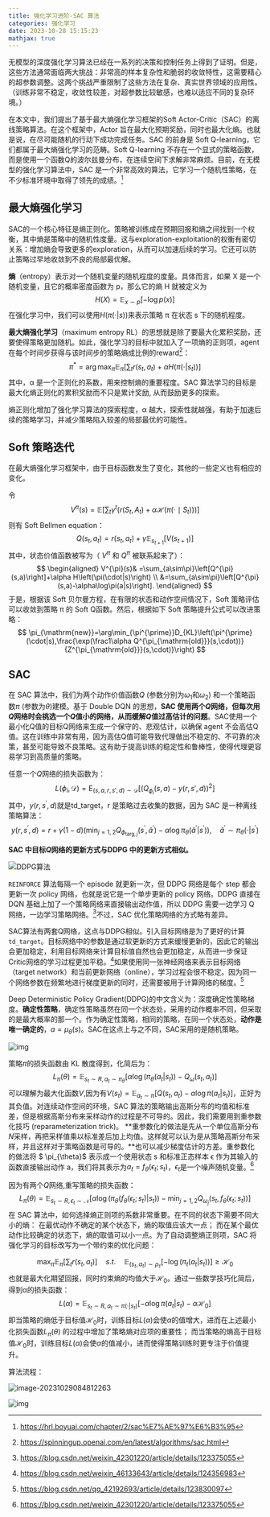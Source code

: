 ```yaml
---
title: 强化学习进阶-SAC 算法
categories: 强化学习
date: 2023-10-28 15:15:23
mathjax: true
---
```


无模型的深度强化学习算法已经在一系列的决策和控制任务上得到了证明。但是，这些方法通常面临两大挑战：非常高的样本复杂性和脆弱的收敛特性，这需要精心的超参数调整。这两个挑战严重限制了这些方法在复杂、真实世界领域的应用性。（训练非常不稳定，收敛性较差，对超参数比较敏感，也难以适应不同的复杂环境。）

在本文中，我们提出了基于最大熵强化学习框架的Soft Actor-Critic（SAC）的离线策略算法。在这个框架中，Actor 旨在最大化预期奖励，同时也最大化熵。也就是说，在尽可能随机的行动下成功完成任务。SAC 的前身是 Soft Q-learning，它们都属于最大熵强化学习的范畴。Soft Q-learning 不存在一个显式的策略函数，而是使用一个函数Q的波尔兹曼分布，在连续空间下求解非常麻烦。目前，在无模型的强化学习算法中，SAC 是一个非常高效的算法，它学习一个随机性策略，在不少标准环境中取得了领先的成绩。[^动手学强化学习]



## 最大熵强化学习

SAC的一个核心特征是熵正则化。策略被训练成在预期回报和熵之间找到一个权衡，其中熵是策略中的随机性度量。这与exploration-exploitation的权衡有密切关系：增加熵会导致更多的exploration，从而可以加速后续的学习。它还可以防止策略过早地收敛到不良的局部最优解。

**熵**（entropy）表示对一个随机变量的随机程度的度量。具体而言，如果 X 是一个随机变量，且它的概率密度函数为 p，那么它的熵 H 就被定义为
$$
H(X)=\mathbb{E}_{x\sim p}[-\log p(x)]
$$
在强化学习中，我们可以使用$H(\pi(\cdot|s))$来表示策略 π 在状态 s 下的随机程度。

**最大熵强化学习**（maximum entropy RL）的思想就是除了要最大化累积奖励，还要使得策略更加随机。如此，强化学习的目标中就加入了一项熵的正则项，agent 在每个时间步获得与该时间步的策略熵成比例的reward[^SAC - Spinningup]：
$$
\pi^*=\arg\max_\pi\mathbb{E}_\pi\left[\sum_tr(s_t,a_t)+\alpha H(\pi(\cdot|s_t))\right]
$$
其中，α 是一个正则化的系数，用来控制熵的重要程度。SAC 算法学习的目标是最大化熵正则化的累积奖励而不只是累计奖励, 从而鼓励更多的探索。

熵正则化增加了强化学习算法的探索程度，α 越大，探索性就越强，有助于加速后续的策略学习，并减少策略陷入较差的局部最优的可能性。

## Soft 策略迭代

在最大熵强化学习框架中，由于目标函数发生了变化，其他的一些定义也有相应的变化。

令
$$
\left.V^{\pi}(s)=\mathbb{E}\left[\sum_t\gamma^t\left(r\left(S_t,A_t\right.\right)+\alpha\mathcal{H}\left(\pi\left(\cdot\mid S_t\right)\right)\right)\right]
$$
则有 Soft Bellmen equation：
$$
Q(s_t,a_t)=r(s_t,a_t)+\gamma\mathbb{E}_{s_{t+1}}[V(s_{t+1})]
$$
其中，状态价值函数被写为（ $V^{\pi}$ 和 $Q^{\pi}$ 被联系起来了）：
$$
\begin{aligned}
V^{\pi}(s)& =\sum_{a\sim\pi}\left[Q^{\pi}(s,a)\right]+\alpha H\left(\pi(\cdot|s)\right)  \\
&=\sum_{a\sim\pi}\left[Q^{\pi}(s,a)-\alpha\log\pi(a|s)\right].
\end{aligned}
$$
于是，根据该 Soft 贝尔曼方程，在有限的状态和动作空间情况下，Soft 策略评估可以收敛到策略 π 的 Soft  Q函数。然后，根据如下 Soft 策略提升公式可以改进策略：
$$
\pi_{\mathrm{new}}=\arg\min_{\pi^{\prime}}D_{KL}\left(\pi^{\prime}(\cdot|s),\frac{\exp(\frac1\alpha Q^{\pi_{\mathrm{old}}}(s,\cdot))}{Z^{\pi_{\mathrm{old}}}(s,\cdot)}\right)
$$

## SAC

在 SAC 算法中，我们为两个动作价值函数$Q$ (参数分别为$\omega_{1}$和$\omega_{2}$) 和一个策略函数$\pi$ (参数为$\theta$)建模。基于 Double DQN 的思想，**SAC 使用两个$Q$网络，但每次用$Q$网络时会挑选一个$Q$值小的网络，从而缓解$Q$值过高估计的问题**。SAC使用一个最小化Q值的目标Q网络来生成一个保守的、悲观估计，以确保 agent 不会高估Q值。这在训练中非常有用，因为高估Q值可能导致代理做出不稳定的、不可靠的决策，甚至可能导致不良策略。这有助于提高训练的稳定性和鲁棒性，使得代理更容易学习到高质量的策略。

任意一个$Q$网络的损失函数为：
$$
L(\phi_i,\mathcal{D})=\operatorname{E}_{(s,a,r,s',d)\sim\mathcal{D}}\left[\left(Q_{\phi_i}(s,a)-y(r,s',d)\right)^2\right]
$$
其中，$y(r,s^{\prime},d)$就是td_target，r 是策略过去收集的数据，因为 SAC 是一种离线策略算法：
$$
y(r,s^{\prime},d)=r+\gamma(1-d)\left(\min_{j=1,2}Q_{\phi_{\mathrm{targ},j}}(s^{\prime},\tilde{a}^{\prime})-\alpha\log\pi_{\theta}(\tilde{a}^{\prime}|s^{\prime})\right),\quad\tilde{a}^{\prime}\sim\pi_{\theta}(\cdot|s^{\prime})
$$


**SAC 中目标$Q$网络的更新方式与DDPG 中的更新方式相似。**

![DDPG算法](https://img-blog.csdnimg.cn/1b316b3822a44be8a17dd82bf81374ff.png)

`REINFORCE` 算法每隔一个 episode 就更新一次，但 DDPG 网络是每个 step 都会更新一次 policy 网络，也就是说它是一个单步更新的 policy 网络。DDPG 直接在 DQN 基础上加了一个策略网络来直接输出动作值，所以 DDPG 需要一边学习 Q 网络，一边学习策略网络。[^DDPG、TD3算法原理及实现]不过，SAC 优化策略网络的方式略有差异。

SAC算法有两套Q网络，这点与DDPG相似。引入目标网络是为了更好的计算`td_target`。目标网络中的参数是通过软更新的方式来缓慢更新的，因此它的输出会更加稳定，利用目标网络来计算目标值自然也会更加稳定，从而进一步保证Critic网络的学习过程更加平稳。[^深度强化学习-DDPG算法原理与代码]如果使用同一张神经网络来表示目标网络（target network）和当前更新网络（online），学习过程会很不稳定。因为同一个网络参数在频繁地进行梯度更新的同时，还需要被用于计算网络的梯度。[^强化学习：确定性策略梯度（DDPG）]

Deep Deterministic Policy Gradient(DDPG)的中文含义为：深度确定性策略梯度。**确定性策略**，确定性策略虽然在同一个状态处，采用的动作概率不同，但采取的是最大概率的那一个。作为确定性策略，相同的策略，在同一个状态处，**动作是唯一确定的**，$a=\mu_{\theta}\left(s\right)$。SAC在这点上与之不同，SAC采用的是随机策略。 



![img](https://img-blog.csdnimg.cn/7231a364c926406382f0cf70d90176c1.png)

策略$\pi$的损失函数由 KL 散度得到，化简后为：
$$
L_\pi(\theta)=\mathbb{E}_{s_t\sim R,a_t\sim\pi_\theta}[\alpha\log(\pi_\theta(a_t|s_t))-Q_\omega(s_t,a_t)]
$$
可以理解为最大化函数$V$,因为有$V(s_t)=\mathbb{E}_{a_t\sim\pi}[Q(s_t,a_t)-\alpha\log\pi(a_t|s_t)]$，正好为其负值。对连续动作空间的环境，SAC 算法的策略输出高斯分布的均值和标准差，但是根据高斯分布来采样动作的过程是不可导的。因此，我们需要用到重参数化技巧 (reparameterization trick)。 **重参数化的做法是先从一个单位高斯分布$N$采样，再把采样值乘以标准差后加上均值。这样就可以认为是从策略高斯分布采样，并且这样对于策略函数是可导的。**也可以减少梯度估计的方差。重参数化的做法将 $ \pi_{\theta}$ 表示成一个使用状态 s 和标准正态样本 ϵ 作为其输入的函数直接输出动作 a，我们将其表示为$a_t=f_\theta(\epsilon_t;s_t)$，$\epsilon_t$是一个噪声随机变量。[^DDPG、TD3算法原理及实现]



因为有两个$Q$网络,重写策略的损失函数：
$$
L_\pi(\theta)=\mathbb{E}_{s_t\sim R,\epsilon_t\sim\mathcal{N}}\left[\alpha\log(\pi_\theta(f_\theta(\epsilon_t;s_t)|s_t))-\min_{j=1,2}Q_{\omega_j}(s_t,f_\theta(\epsilon_t;s_t))\right]
$$
在 SAC 算法中，如何选择熵正则项的系数非常重要。在不同的状态下需要不同大小的熵： 在最优动作不确定的某个状态下，熵的取值应该大一点； 而在某个最优动作比较确定的状态下，熵的取值可以小一点。为了自动调整熵正则项，SAC 将强化学习的目标改写为一个带约束的优化问题：

$$
\max _\pi\mathbb{E} _\pi\left [ \sum _tr( s_t, a_t) \right ] \quad s.t.\quad \mathbb{E} _{( s_t, a_t) \sim \rho_\tau}[ - \log ( \pi_t( a_t|s_t) ) ] \geq \mathcal{H} _0
$$
也就是最大化期望回报，同时约束熵的均值大于$\mathcal{H}_{0}$。通过一些数学技巧化简后，得到α的损失函数：
$$
L(\alpha)=\mathbb{E}_{s_t\sim R,a_t\sim\pi(\cdot|s_t)}[-\alpha\log\pi(a_t|s_t)-\alpha\mathcal{H}_0]
$$
即当策略的熵低于目标值$\mathcal{H}_0$时，训练目标$L(\alpha)$会使$\alpha$的值增大，进而在上述最小化损失函数$L_{\pi}(\theta)$ 的过程中增加了策略熵对应项的重要性； 而当策略的熵高于目标值$\mathcal{H}_0$时，训练目标$L(\alpha)$会使$\alpha$的值减小，进而使得策略训练时更专注于价值提升。

算法流程：

![image-20231029084812263](images/image-20231029084812263.png)



![img](https://img-blog.csdnimg.cn/20190617142028132.png?x-oss-process=image/watermark,type_ZmFuZ3poZW5naGVpdGk,shadow_10,text_aHR0cHM6Ly9ibG9nLmNzZG4ubmV0L2RheWRheWp1bXA=,size_16,color_FFFFFF,t_70)

[^动手学强化学习]: https://hrl.boyuai.com/chapter/2/sac%E7%AE%97%E6%B3%95
[^Soft Actor-Critic: Off-Policy Maximum Entropy Deep Reinforcement Learning with a Stochastic Actor]: https://arxiv.org/abs/1801.01290
[^SAC - Spinningup]: https://spinningup.openai.com/en/latest/algorithms/sac.html
[^DDPG、TD3算法原理及实现]:https://blog.csdn.net/weixin_42301220/article/details/123375055
[^深度强化学习-DDPG算法原理与代码]:https://blog.csdn.net/weixin_46133643/article/details/124356983 
[^强化学习：确定性策略梯度（DDPG）]: https://blog.csdn.net/qq_42192693/article/details/123830097